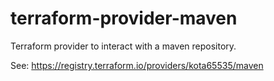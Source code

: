 # terraform-provider-maven

Terraform provider to interact with a maven repository.

See: https://registry.terraform.io/providers/kota65535/maven
